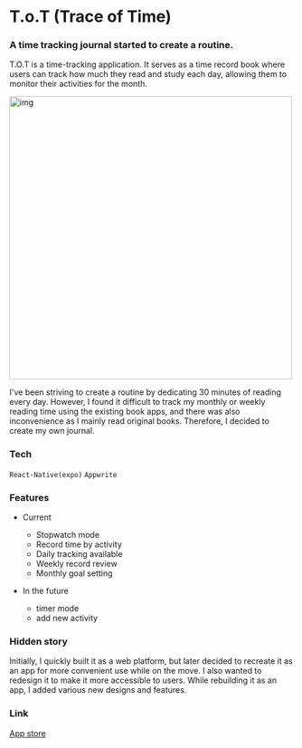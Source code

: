 # T.o.T (Trace of Time)

### A time tracking journal started to create a routine. 

T.O.T is a time-tracking application. It serves as a time record book where users can track how much they read and study each day, allowing them to monitor their activities for the month. 

<img src="https://mingblog.vercel.app/_next/image?url=%2Fstatic%2Fimages%2Fproject%2Ftot-app.png&w=3840&q=75" alt="img" width="500">

I've been striving to create a routine by dedicating 30 minutes of reading every day. However, I found it difficult to track my monthly or weekly reading time using the existing book apps, and there was also inconvenience as I mainly read original books. Therefore, I decided to create my own journal.


### Tech

`React-Native(expo)` `Appwrite`

### Features

- Current
  - Stopwatch mode
  - Record time by activity
  - Daily tracking available
  - Weekly record review
  - Monthly goal setting

- In the future
  - timer mode
  - add new activity

### Hidden story

Initially, I quickly built it as a web platform, but later decided to recreate it as an app for more convenient use while on the move. I also wanted to redesign it to make it more accessible to users. While rebuilding it as an app, I added various new designs and features.


### Link

[App store](https://apps.apple.com/us/app/t-o-t/id6738571196?l=ko)

